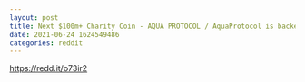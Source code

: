 ```yaml
--- 
layout: post 
title: Next $100m+ Charity Coin - AQUA PROTOCOL / AquaProtocol is backed by international partnerships and focus to build their first charity-wells in 2021 by Aquanomics 💧 also creating a startup which focus automatically cleaning coral reefs in australia 🌎 official telegram group @aquaprotocol 
date: 2021-06-24 1624549486 
categories: reddit 
--- 
```

https://redd.it/o73ir2